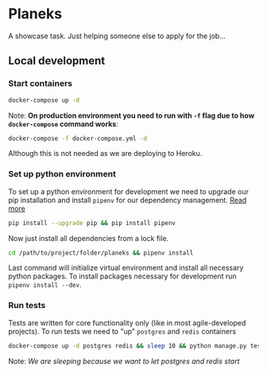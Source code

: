 # Planeks

A showcase task. Just helping someone else to apply for the job...

## Local development

### Start containers

```sh
docker-compose up -d
```

Note: **On production environment you need to run with `-f` flag due to how `docker-compose` command works**:

```sh
docker-compose -f docker-compose.yml -d
```

Although this is not needed as we are deploying to Heroku.

### Set up python environment

To set up a python environment for development we need to upgrade our pip installation
and install `pipenv` for our dependency management. [Read more](https://pypi.org/project/pipenv/)

```sh
pip install --upgrade pip && pip install pipenv
```

Now just install all dependencies from a lock file.

```sh
cd /path/to/project/folder/planeks && pipenv install
```

Last command will initialize virtual environment and install all necessary python packages.
To install packages necessary for development run `pipenv install --dev`.

### Run tests

Tests are written for core functionality only (like in most agile-developed projects).
To run tests we need to "up" `postgres` and `redis` containers

```sh
docker-compose up -d postgres redis && sleep 10 && python manage.py test -v 2
```

Note: _We are sleeping because we want to let postgres and redis start_
